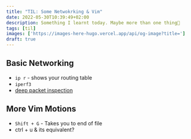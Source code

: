 ```yaml
---
title: "TIL: Some Netwokrking & Vim"
date: 2022-05-30T10:39:49+02:00
description: Something I learnt today. Maybe more than one thing👾
tags: [til]
images: ['https://images-here-hugo.vercel.app/api/og-image?title=']
draft: true
---
```


## Basic Networking
- `ip r` - shows your routing table
- `iperf3`
- [deep packet inspection](https://digitalguardian.com/blog/what-deep-packet-inspection-how-it-works-use-cases-dpi-and-more)

## More Vim Motions
- `Shift + G` - Takes you to end of file
- ctrl + u & its equivalent?
